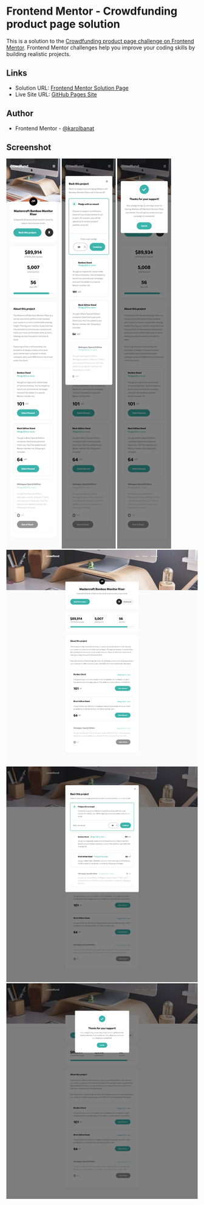 # Frontend Mentor - Crowdfunding product page solution

This is a solution to the [Crowdfunding product page challenge on Frontend Mentor](https://www.frontendmentor.io/challenges/crowdfunding-product-page-7uvcZe7ZR). Frontend Mentor challenges help you improve your coding skills by building realistic projects.

## Links

- Solution URL: [Frontend Mentor Solution Page](https://www.frontendmentor.io/solutions/crowdfunding-product-page-H-drPZFRJ3)
- Live Site URL: [GitHub Pages Site](https://karolbanat.github.io/crowdfunding-product-page/)

## Author

- Frontend Mentor - [@karolbanat](https://www.frontendmentor.io/profile/karolbanat)

## Screenshot

![](./screenshots/page-mobile.png)
![](./screenshots/selection-modal-mobile.png)
![](./screenshots/success-modal-mobile.png)
![](./screenshots/page-desktop.png)
![](./screenshots/selection-modal-desktop.png)
![](./screenshots/success-modal-desktop.png)
